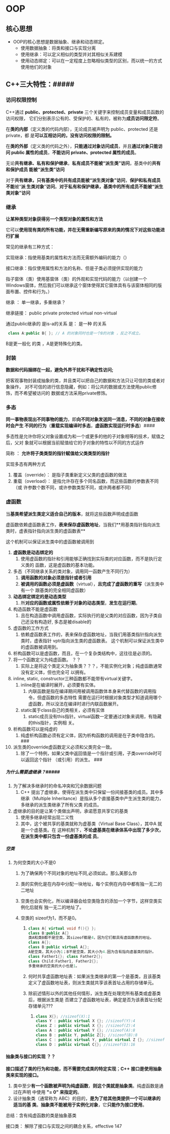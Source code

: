 # OOP

## 核心思想

- OOP的核心思想是数据抽象、继承和动态绑定。
  - 使用数据抽象：将类和接口与实现分离
  - 使用继承：可以定义相似的类型并对其相似关系建模
  - 使用动态绑定：可以在一定程度上忽略相似类型的区别，而以统一的方式使用他们的对象

## C++三大特性：#####

### 访问权限控制

C++通过 **public、protected、private** 三个关键字来控制成员变量和成员函数的访问权限， 它们分别表⽰公有的、受保护的、私有的，被称为**成员访问限定符**。

在**类的内部**（定义类的代码内部），⽆论成员被声明为 public、protected 还是 private，都 是**可以互相访问的，没有访问权限的限制。**

在**类的外部**（定义类的代码之外），**只能通过对象访问成员**，并且**通过对象只能访问 public 属性的成员**，**不能访问 private、protected 属性的成员**。

⽆论**共有继承、私有和保护继承**，**私有成员不能被“派⽣类”访问**，基类中的**共有和保护成员 能被“派⽣类”访问** 

对于**共有继承，只有基类中的共有成员能被“派⽣类对象”访问**，**保护和私有成员不能**被“**派 ⽣类对象**”**访问**。**对于私有和保护继承，基类中的所有成员不能被“派⽣类对象”访问**

### 继承

**让某种类型对象获得另⼀个类型对象的属性和⽅法**

它可以**使⽤现有类的所有功能，并在⽆需重新编写原来的类的情况下对这些功能进⾏扩展**

常见的继承有三种⽅式：

实现继承：指使⽤基类的属性和⽅法⽽⽆需额外编码的能⼒（）

接口继承：指仅使⽤属性和⽅法的名称、但是⼦类必须提供实现的能⼒

指⼦窗体（类）使⽤基窗体（类）的外观和实现代码的能⼒（以创建一个Windows窗体，然后我们可以继承这个窗体使得其它窗体具有与该窗体相同的版面布置、控件和行为。）



继承 ： 单一继承，多重继承？

继承链接：  public private protected  virtual non-virtual

通过public继承的 是is-a的关系 是： 是一种 的关系 

```c++
 class A:public B{ }; // A 的对象同时也是一个B的对象 ，反之不成立。
```

B是更一般化 的类 ，A是更特殊化的类。



### 封装

**数据和代码捆绑在⼀起，避免外界⼲扰和不确定性访问;**

把客观事物封装成抽象的类，并且类可以把⾃⼰的数据和⽅法只让可信的类或者对象操作， 对不可信的进⾏信息隐藏，例如：将公共的数据或⽅法使⽤public修饰，⽽不希望被访问的 数据或⽅法采⽤private修饰。

### 多态

**同⼀事物表现出不同事物的能⼒**，即**向不同对象发送同⼀消息，不同的对象在接收时会产⽣ 不同的⾏为**（**重载实现编译时多态**，**虚函数实现运行时多态**）####

多态性是允许你将⽗对象设置成为和⼀个或更多的他的⼦对象相等的技术，赋值之后，⽗对 象就可以根据当前赋值给它的⼦对象的特性以不同的⽅式运作

简称 ： **允许将⼦类类型的指针赋值给父类类型的指针**

实现多态有两种⽅式  

1.  覆盖（override）： 是指⼦类重新定义⽗类的虚函数的做法 
2.  重载（overload）： 是指允许存在多个同名函数，⽽这些函数的参数表不同（或 许参数个数不同，或许参数类型不同，或许两者都不同）

### 虚函数

当**基类希望派⽣类定义适合⾃⼰的版本**，就将这些函数声明成虚函数

虚函数依赖虚函数表⼯作，**表来保存虚函数地址**，当我们**⽤基类指针指向派生类时，虚表指针指向派⽣类的虚函数表**

这个机制可以保证派⽣类中的虚函数被调⽤到

1. **虚函数是动态绑定的**
   1. 使⽤虚函数的指针和引⽤能够正确找到实际类的对应函数，⽽不是执⾏定义类的 函数，这是虚函数的基本功能。
2. 多态（不同继承关系的类对象，调⽤同⼀函数产⽣不同⾏为）
   1. **调⽤函数的对象必须是指针或者引⽤** 
   2. **被调⽤的函数必须是虚函数**（virtual），**且完成了虚函数的重写**（派⽣类中有⼀个 跟基类的完全相同虚函数） 
3. **动态绑定绑定的是动态类型**
   1. 所**对应的函数或属性依赖于对象的动态类型**，**发⽣在运⾏期**。
4. 构造函数不能是虚函数
   1. 且在构造函数中调⽤虚函数，实际执⾏的是⽗类的对应函数，因为子类⾃⼰还没有构造好, 多态是被disable的
5. 虚函数的⼯作⽅式
   1. 依赖虚函数表⼯作的，表来保存虚函数地址，当我们⽤基类指针指向派⽣类时，虚表指针 vptr指向派⽣类的虚函数表。 这个机制可以保证派⽣类中的虚函数被调⽤到。
6. 析构函数可以是虚函数，⽽且，在⼀个复杂类结构中，这往往是必须的。
7. 将⼀个函数定义为纯虚函数。 ？？
   1. 实际上是将这个类定义为抽象类？？？，不能实例化对象；纯虚函数通常没有定义体，但也完全可 以拥有。
8. inline, static, constructor三种函数都不能带有virtual关键字。
   1. inline是在编译时展开，必须要有实体。
      1. 内联函数是指在编译期间⽤被调⽤函数体本⾝来代替函数的调⽤指令，但虚函数的多态特性 需要在运⾏时根据对象类型才知道调⽤哪个虚函数，所以没法在编译时进⾏内联函数展开。
   2. static属于class⾃⼰的类相关，必须有实体
      1. static成员没有this指针。virtual函数⼀定要通过对象来调⽤，有隐藏的this指针，实例相 关。
9. 析构函数可以是纯虚的
   1. 纯虚析构函数必须有定义体，因为析构函数的调⽤是在⼦类中隐含的。###
10. 派⽣类的override虚函数定义必须和⽗类完全⼀致。 
    1. 除了⼀个特例，如果⽗类中返回值是⼀个指针或引⽤，⼦类override时可以返回这个指针 （或引⽤）的派⽣。 ###

##### 为什么需要虚继承？#####

1. 为了解决多继承时的命名冲突和冗余数据问题
   1. C++ 提出了虚继承，使得在派⽣类中只保留⼀份间接基类的成员。其中多继承（Multiple Inheritance）是指从多个直接基类中产⽣派⽣类的能⼒，多继承的派⽣类继承了所有⽗类 的成员。
2. 虚继承的⽬的是让某个类做出声明，承诺愿意共享它的基类
   1. 使⽤多继承经常出现⼆义性
   2. 其中，这个被共享的基类就称为虚基类（Virtual Base Class），其中A 就是⼀个虚基类。在 这种机制下，**不论虚基类在继承体系中出现了多少次，在派⽣类中都只包含⼀份虚基类的成 员**。 

##### 空类

1. 为何空类的⼤⼩不是0

   1. 为了确保两个不同对象的地址不同,必须如此。那么美那么你 

   2. 类的实例化是在内存中分配⼀块地址，每个实例在内存中都有独⼀⽆⼆的⼆地址

   3. 空类也会实例化，所以编译器会给空类隐含的添加⼀个字节，这样空类实例化后就有 独⼀⽆⼆的地址了。

   4. 空类的 sizeof为1，⽽不是0。 

      1. ```c++
         class A{ virtual void f(){} };
         class B:public A{}
         类A和类B都不是空类，其sizeof都是4，因为它们都具有虚函数表的地址。
         class A{};
         class B:public virtual A{};
         A是空类，其⼤⼩为1；B不是空类，其⼤⼩为4.因为含有指向虚基类的指针。
         class Father1{}; class Father2{};
         class Child:Father1, Father2{};
         多重继承的空类的⼤⼩也是1。
         ```

      2. 何时共享虚函数地址表：如果派⽣类继承的第⼀个是基类，且该基类定义了虚函数地址表，则派⽣类就共享该表⾸址占⽤的存储单元。

      3. 除前述情形以外的其他任何情形，派⽣类在处理完所有基类或虚基类后，根据派⽣类是 否建⽴了虚函数地址表，确定是否为该表⾸址分配存储单元???

         1. ```c++
            class X{}; //sizeof(X):1
            class Y : public virtual X {}; //sizeof(Y):4
            class Z : public virtual X {}; //sizeof(Z):4
            class A : public virtual Y {}; //sizeof(A):8
            class B : public Y, public Z{}; //sizeof(B):8
            class C : public virtual Y, public virtual Z {}; //sizeof(C):12
            class D : public virtual C{}; //sizeof(D):16
            ```



#### 抽象类与接口的实现 ？？ 

**接口描述了类的⾏为和功能，而不需要完成类的特定实现**；**C++ 接口是使用抽象类来实现的接口。**

1. 类中⾄少**有⼀个函数被声明为纯虚函数**，**则这个类就是抽象类**。纯虚函数是通过在声明 中使⽤ **"= 0" 来指定的**。
2. 设计抽象类（通常称为 ABC）的⽬的，**是为了给其他类提供⼀个可以继承的适当的基 类**。**抽象类不能被⽤于实例化对象**，它**只能作为接口使⽤**。

总结：含有纯虚函数的类是抽象基类





接口类： 解除了接口与实现之间的耦合关系，effective 147

